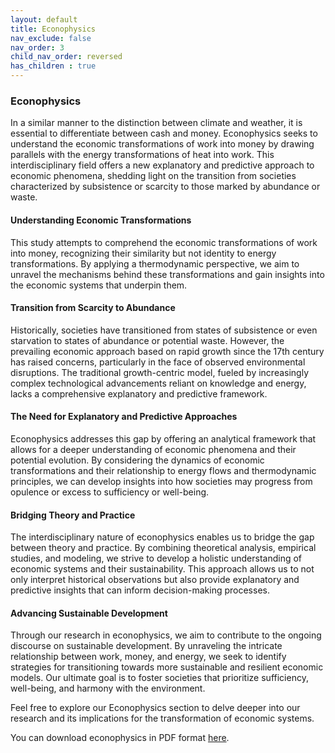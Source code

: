 ```yaml
---
layout: default
title: Econophysics
nav_exclude: false
nav_order: 3
child_nav_order: reversed
has_children : true
---
```


### Econophysics

In a similar manner to the distinction between climate and weather, it is essential to differentiate between cash and money. Econophysics seeks to understand the economic transformations of work into money by drawing parallels with the energy transformations of heat into work. This interdisciplinary field offers a new explanatory and predictive approach to economic phenomena, shedding light on the transition from societies characterized by subsistence or scarcity to those marked by abundance or waste.

#### Understanding Economic Transformations

This study attempts to comprehend the economic transformations of work into money, recognizing their similarity but not identity to energy transformations. By applying a thermodynamic perspective, we aim to unravel the mechanisms behind these transformations and gain insights into the economic systems that underpin them.

#### Transition from Scarcity to Abundance

Historically, societies have transitioned from states of subsistence or even starvation to states of abundance or potential waste. However, the prevailing economic approach based on rapid growth since the 17th century has raised concerns, particularly in the face of observed environmental disruptions. The traditional growth-centric model, fueled by increasingly complex technological advancements reliant on knowledge and energy, lacks a comprehensive explanatory and predictive framework.

#### The Need for Explanatory and Predictive Approaches

Econophysics addresses this gap by offering an analytical framework that allows for a deeper understanding of economic phenomena and their potential evolution. By considering the dynamics of economic transformations and their relationship to energy flows and thermodynamic principles, we can develop insights into how societies may progress from opulence or excess to sufficiency or well-being.

#### Bridging Theory and Practice

The interdisciplinary nature of econophysics enables us to bridge the gap between theory and practice. By combining theoretical analysis, empirical studies, and modeling, we strive to develop a holistic understanding of economic systems and their sustainability. This approach allows us to not only interpret historical observations but also provide explanatory and predictive insights that can inform decision-making processes.

#### Advancing Sustainable Development

Through our research in econophysics, we aim to contribute to the ongoing discourse on sustainable development. By unraveling the intricate relationship between work, money, and energy, we seek to identify strategies for transitioning towards more sustainable and resilient economic models. Our ultimate goal is to foster societies that prioritize sufficiency, well-being, and harmony with the environment.

Feel free to explore our Econophysics section to delve deeper into our research and its implications for the transformation of economic systems.

You can download econophysics in PDF format [here](econophysics-EN.pdf).
